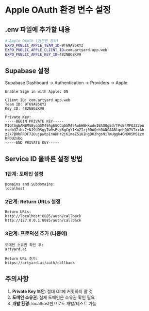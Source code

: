 # Apple OAuth 환경 변수 설정

## .env 파일에 추가할 내용

```bash
# Apple OAuth (완전한 정보)
EXPO_PUBLIC_APPLE_TEAM_ID=9T69A85KY2
EXPO_PUBLIC_APPLE_CLIENT_ID=com.artyard.app.web
EXPO_PUBLIC_APPLE_KEY_ID=482NBGZKV9
```

## Supabase 설정

Supabase Dashboard → Authentication → Providers → Apple:

```
Enable Sign in with Apple: ON

Client ID: com.artyard.app.web
Team ID: 9T69A85KY2
Key ID: 482NBGZKV9

Private Key:
-----BEGIN PRIVATE KEY-----
MIGTAgEAMBMGByqGSM49AgEGCCqGSM49AwEHBHkwdwIBAQQgEd/TPoB4MPQ3Z2pW
msdh37ibz7+NJ9UDSgyTw0sPs/6gCgYIKoZIzj0DAQehRANCAARlqehQ07VTxrAh
zJx7BHbFRDF72OujpwdpInWDHr2jKImaZ51UIHgDO3hgoNiTmUggk4GMD05MS1zm
hFDU2sbq
-----END PRIVATE KEY-----
```

## Service ID 올바른 설정 방법

### 1단계: 도메인 설정
```
Domains and Subdomains:
localhost
```

### 2단계: Return URLs 설정
```
Return URLs:
http://localhost:8085/auth/callback
http://127.0.0.1:8085/auth/callback
```

### 3단계: 프로덕션 추가 (나중에)
```
도메인 소유권 확인 후:
artyard.ai

Return URL 추가:
https://artyard.ai/auth/callback
```

## 주의사항

1. **Private Key 보안**: 절대 Git에 커밋하지 말 것
2. **도메인 소유권**: 실제 도메인은 소유권 확인 필요
3. **개발 환경**: localhost만으로도 개발/테스트 가능
